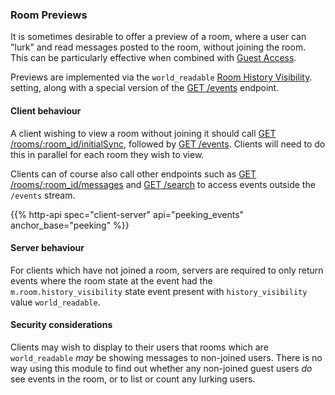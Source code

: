 
### Room Previews

It is sometimes desirable to offer a preview of a room, where a user can
"lurk" and read messages posted to the room, without joining the room.
This can be particularly effective when combined with [Guest Access](#guest-access).

Previews are implemented via the `world_readable` [Room History
Visibility](#room-history-visibility). setting, along with a special version of the [GET
/events](#get_matrixclientv3events) endpoint.

#### Client behaviour

A client wishing to view a room without joining it should call [GET
/rooms/:room\_id/initialSync](#get_matrixclientv3roomsroomidinitialsync),
followed by [GET /events](#peeking_get_matrixclientv3events). Clients will need to do
this in parallel for each room they wish to view.

Clients can of course also call other endpoints such as [GET
/rooms/:room\_id/messages](#get_matrixclientv3roomsroomidmessages)
and [GET /search](#post_matrixclientv3search) to
access events outside the `/events` stream.

{{% http-api spec="client-server" api="peeking_events" anchor_base="peeking" %}}

#### Server behaviour

For clients which have not joined a room, servers are required to only
return events where the room state at the event had the
`m.room.history_visibility` state event present with
`history_visibility` value `world_readable`.

#### Security considerations

Clients may wish to display to their users that rooms which are
`world_readable` *may* be showing messages to non-joined users. There is
no way using this module to find out whether any non-joined guest users
*do* see events in the room, or to list or count any lurking users.
